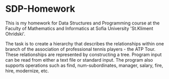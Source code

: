 # SDP-Homework

This is my homework for Data Structures and Programming course at the Faculty of Mathematics and Informatics at Sofia University 'St.Kliment Ohridski'.

The task is to create a hierarchy that describes the relationships within one branch of the association of professional tennis players - the ATP Tour. These relationships are represented by constructing a tree. Program input can be read from either a text file or standard input. 
The program also supports operations such as find, num-subordinates, manager, salary, fire, hire, modernize, etc.
